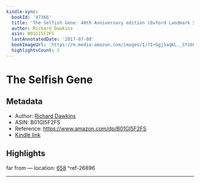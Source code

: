 ```yaml
---
kindle-sync:
  bookId: '47366'
  title: 'The Selfish Gene: 40th Anniversary edition (Oxford Landmark Science)'
  author: Richard Dawkins
  asin: B01GI5F2FS
  lastAnnotatedDate: '2017-07-08'
  bookImageUrl: 'https://m.media-amazon.com/images/I/71+Ggj5aqKL._SY160.jpg'
  highlightsCount: 1
---
```

# The Selfish Gene
## Metadata
* Author: [Richard Dawkins](https://www.amazon.comundefined)
* ASIN: B01GI5F2FS
* Reference: https://www.amazon.com/dp/B01GI5F2FS
* [Kindle link](kindle://book?action=open&asin=B01GI5F2FS)

## Highlights
far from — location: [658](kindle://book?action=open&asin=B01GI5F2FS&location=658) ^ref-26896

---

